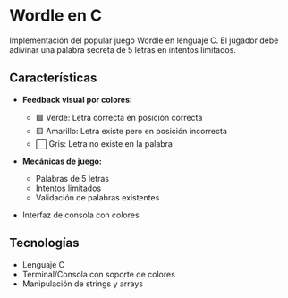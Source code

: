 # Wordle en C

Implementación del popular juego Wordle en lenguaje C. El jugador debe adivinar una palabra secreta de 5 letras en intentos limitados.

## Características

- **Feedback visual por colores:**
  - 🟩 Verde: Letra correcta en posición correcta
  - 🟨 Amarillo: Letra existe pero en posición incorrecta  
  - ⬜ Gris: Letra no existe en la palabra

- **Mecánicas de juego:**
  - Palabras de 5 letras
  - Intentos limitados
  - Validación de palabras existentes
- Interfaz de consola con colores

## Tecnologías
- Lenguaje C
- Terminal/Consola con soporte de colores
- Manipulación de strings y arrays
